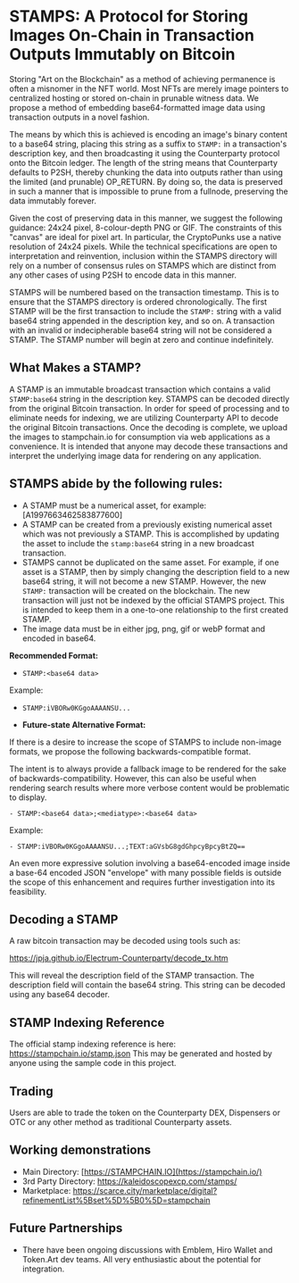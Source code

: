
# STAMPS: A Protocol for Storing Images On-Chain in Transaction Outputs Immutably on Bitcoin

Storing "Art on the Blockchain" as a method of achieving permanence is often a misnomer in the NFT world. Most NFTs are merely image pointers to centralized hosting or stored on-chain in prunable witness data. We propose a method of embedding base64-formatted image data using transaction outputs in a novel fashion.

The means by which this is achieved is encoding an image's binary content to a base64 string, placing this string as a suffix to `STAMP:` in a transaction's description key, and then broadcasting it using the Counterparty protocol onto the Bitcoin ledger. The length of the string means that Counterparty defaults to P2SH, thereby chunking the data into outputs rather than using the limited (and prunable) OP_RETURN. By doing so, the data is preserved in such a manner that is impossible to prune from a fullnode, preserving the data immutably forever.

Given the cost of preserving data in this manner, we suggest the following guidance: 24x24 pixel, 8-colour-depth PNG or GIF. The constraints of this "canvas" are ideal for pixel art. In particular, the CryptoPunks use a native resolution of 24x24 pixels. While the technical specifications are open to interpretation and reinvention, inclusion within the STAMPS directory will rely on a number of consensus rules on STAMPS which are distinct from any other cases of using P2SH to encode data in this manner.

STAMPS will be numbered based on the transaction timestamp. This is to ensure that the STAMPS directory is ordered chronologically. The first STAMP will be the first transaction to include the `STAMP:` string with a valid base64 string appended in the description key, and so on. A transaction with an invalid or indecipherable base64 string will not be considered a STAMP. The STAMP number will begin at zero and continue indefinitely.

## What Makes a STAMP?

A STAMP is an immutable broadcast transaction which contains a valid `STAMP:base64` string in the description key. STAMPS can be decoded directly from the original Bitcoin transaction. In order for speed of processing and to eliminate needs for indexing, we are utilizing Counterparty API to decode the original Bitcoin transactions. Once the decoding is complete, we upload the images to stampchain.io for consumption via web applications as a convenience. It is intended that anyone may decode these transactions and interpret the underlying image data for rendering on any application. 

## STAMPS abide by the following rules:


- A STAMP must be a numerical asset, for example: [A1997663462583877600]
- A STAMP can be created from a previously existing numerical asset which was not previously a STAMP. This is accomplished by updating the asset to include the `stamp:base64` string in a new broadcast transaction.
- STAMPS cannot be duplicated on the same asset. For example, if one asset is a STAMP, then by simply changing the description field to a new base64 string, it will not become a new STAMP. However, the new `STAMP:` transaction will be created on the blockchain. The new transaction will just not be indexed by the official STAMPS project. This is intended to keep them in a one-to-one relationship to the first created STAMP.
- The image data must be in either jpg, png, gif or webP format and encoded in base64.

**Recommended Format:**

  - `STAMP:<base64 data>`

Example:

  - `STAMP:iVBORw0KGgoAAAANSU...`

- **Future-state Alternative Format:**

If there is a desire to increase the scope of STAMPS to include non-image formats, we propose the following backwards-compatible format.

The intent is to always provide a fallback image to be rendered for the sake of backwards-compatibility. However, this can also be useful when rendering search results where more verbose content would be problematic to display.

    - STAMP:<base64 data>;<mediatype>:<base64 data>
    
Example:
    
    - STAMP:iVBORw0KGgoAAAANSU...;TEXT:aGVsbG8gdGhpcyBpcyBtZQ==
    
An even more expressive solution involving a base64-encoded image inside a base-64 encoded JSON "envelope" with many possible fields is outside the scope of this enhancement and requires further investigation into its feasibility.

## Decoding a STAMP

A raw bitcoin transaction may be decoded using tools such as:

https://jpja.github.io/Electrum-Counterparty/decode_tx.htm

This will reveal the description field of the STAMP transaction. The description field will contain the base64 string. This string can be decoded using any base64 decoder. 

## STAMP Indexing Reference

The official stamp indexing reference is here: https://stampchain.io/stamp.json This may be generated and hosted by anyone using the sample code in this project. 

## Trading

Users are able to trade the token on the Counterparty DEX, Dispensers or OTC or any other method as traditional Counterparty assets.

## Working demonstrations

- Main Directory: [https://STAMPCHAIN.IO](https://stampchain.io/)
- 3rd Party Directory: https://kaleidoscopexcp.com/stamps/
- Marketplace: https://scarce.city/marketplace/digital?refinementList%5Bset%5D%5B0%5D=stampchain

## Future Partnerships

- There have been ongoing discussions with Emblem, Hiro Wallet and Token.Art dev teams. All very enthusiastic about the potential for integration.

